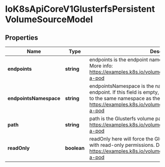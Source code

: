 # IoK8sApiCoreV1GlusterfsPersistentVolumeSourceModel

## Properties

Name | Type | Description | Notes
------------ | ------------- | ------------- | -------------
**endpoints** | **string** | endpoints is the endpoint name that details Glusterfs topology. More info: https://examples.k8s.io/volumes/glusterfs/README.md#create-a-pod | [default to undefined]
**endpointsNamespace** | **string** | endpointsNamespace is the namespace that contains Glusterfs endpoint. If this field is empty, the EndpointNamespace defaults to the same namespace as the bound PVC. More info: https://examples.k8s.io/volumes/glusterfs/README.md#create-a-pod | [optional] [default to undefined]
**path** | **string** | path is the Glusterfs volume path. More info: https://examples.k8s.io/volumes/glusterfs/README.md#create-a-pod | [default to undefined]
**readOnly** | **boolean** | readOnly here will force the Glusterfs volume to be mounted with read-only permissions. Defaults to false. More info: https://examples.k8s.io/volumes/glusterfs/README.md#create-a-pod | [optional] [default to undefined]



